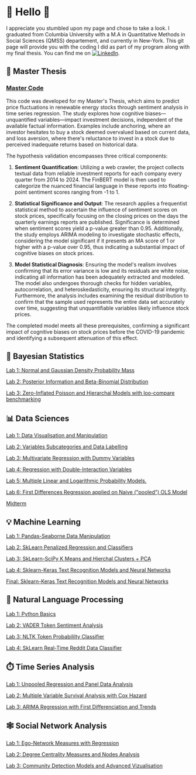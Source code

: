 # 🌴 Hello 🌴
 I appreciate you stumbled upon my page and chose to take a look. I graduated from Columbia University with a M.A in  Quantitative Methods in Social Sciences (QMSS) departement, and currently in New-York. This git page will provide you with the coding I did as part of my program along with my final thesis. You can find me on [![LinkedIn][3.2]][2]. 


## 📖 Master Thesis

###                     [Master Code](Master%20Thesis)

This code was developed for my Master's Thesis, which aims to predict price fluctuations in renewable energy stocks through sentiment analysis in time series regression. The study explores how cognitive biases—unquantified variables—impact investment decisions, independent of the available factual information. Examples include anchoring, where an investor hesitates to buy a stock deemed overvalued based on current data, and loss aversion, where there's reluctance to invest in a stock due to perceived inadequate returns based on historical data.

The hypothesis validation encompasses three critical components:

1) **Sentiment Quantification**: Utilizing a web crawler, the project collects textual data from reliable investment reports for each company every quarter from 2014 to 2024. The FinBERT model is then used to categorize the nuanced financial language in these reports into floating-point sentiment scores ranging from -1 to 1.

2) **Statistical Significance and Output**: The research applies a frequentist statistical method to ascertain the influence of sentiment scores on stock prices, specifically focusing on the closing prices on the days the quarterly earnings reports are published. Significance is determined when sentiment scores yield a p-value greater than 0.95. Additionally, the study employs ARIMA modeling to investigate stochastic effects, considering the model significant if it presents an MA score of 1 or higher with a p-value over 0.95, thus indicating a substantial impact of cognitive biases on stock prices.

3) **Model Statistical Diagnosis**: Ensuring the model's realism involves confirming that its error variance is low and its residuals are white noise, indicating all information has been adequately extracted and modeled. The model also undergoes thorough checks for hidden variables, autocorrelation, and heteroskedasticity, ensuring its structural integrity. Furthermore, the analysis includes examining the residual distribution to confirm that the sample used represents the entire data set accurately over time, suggesting that unquantifiable variables likely influence stock prices.

The completed model meets all these prerequisites, confirming a significant impact of cognitive biases on stock prices before the COVID-19 pandemic and identifying a subsequent attenuation of this effect.




## 📜 Bayesian Statistics

[Lab 1: Normal and Gaussian Density Probability Mass](Bayesian%20Statistics/Lab%201)

[Lab 2: Posterior Information and Beta-Binomial Distribution](Bayesian%20Statistics/Lab%202)

[Lab 3: Zero-Inflated Poisson and Hierarchal Models with loo-compare benchmarking](Bayesian%20Statistics/Lab%203)




## 📊 Data Sciences 

[Lab 1: Data Visualisation and Manipulation](Data%20Science/Lab%201)

[Lab 2: Variables Subcategories and Data Labelling](Data%20Science/Lab%202)

[Lab 3: Multivariate Regression with Dummy Variables](Data%20Science/Lab%203)

[Lab 4: Regression with Double-Interaction Variables](Data%20Science/Lab%204)

[Lab 5: Multiple Linear and Logarithmic Probability Models.](Data%20Science/Lab%205)

[Lab 6: First Differences Regression applied on Naive ("pooled") OLS Model](Data%20Science/Lab%206)

[Midterm](Data%20Science/Midterm)




## 💡 Machine Learning 

[Lab 1: Pandas-Seaborne Data Manipulation ](Machine%20Learning/lab%201.ipynb)

[Lab 2: SkLearn Penalized Regression and Classifiers ](Machine%20Learning/Lab%202)

[Lab 3: SkLearn-SciPy K Means and Hierchal Clusters + PCA ](Machine%20Learning/Lab%203.ipynb)

[Lab 4: Sklearn-Keras Text Recognition Models and Neural Networks](Machine%20Learning/lab%204.ipynb)

[Final: Sklearn-Keras Text Recognition Models and Neural Networks](Machine%20Learning/Final.ipynb)




## 🤖 Natural Language Processing 

[Lab 1: Python Basics](Natural%20Language%20Processing/Lab%201)

[Lab 2: VADER Token Sentiment Analysis](Natural%20Language%20Processing/Lab%202)

[Lab 3: NLTK Token Probabililty Classifier](Natural%20Language%20Processing/Lab%203)

[Lab 4: SkLearn Real-Time Reddit Data Classifier](Natural%20Language%20Processing/Lab%204)




## ⏱️ Time Series Analysis 

[Lab 1: Unpooled Regression and Panel Data Analysis](Time%20Series%20Analysis/Lab%201)

[Lab 2: Multiple Variable Survival Analysis with Cox Hazard](Time%20Series%20Analysis/Lab%202)

[Lab 3: ARIMA Regression with First Differenciation and Trends](Time%20Series%20Analysis/Lab%203)




## 🕸️ Social Network Analysis

[Lab 1: Ego-Network Measures with Regression](https://github.com/Raeus1901/QMSS/blob/721043e9eb1d4b8ee75f368c9c2a451d762a2ed9/Time%20Series%20Analysis%20/Lab%201)

[Lab 2: Degree Centrality Measures and Nodes Analysis ](https://github.com/Raeus1901/QMSS/blob/4f8d3114fd35298bf884c8ac945140e46e28ee71/Time%20Series%20Analysis%20/Lab%202)

[Lab 3: Community Detection Models and Advanced Vizualisation](https://github.com/Raeus1901/QMSS/blob/4f8d3114fd35298bf884c8ac945140e46e28ee71/Time%20Series%20Analysis%20/Lab%203)







[3.2]: https://raw.githubusercontent.com/MartinHeinz/MartinHeinz/master/linkedin-3-16.png (LinkedIn icon without padding)
[2]: https://www.linkedin.com/in/jean-treves-bbaa91257
